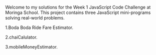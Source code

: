 Welcome to my solutions for the Week 1 JavaScript Code Challenge at Moringa School. This project contains three JavaScript mini-programs solving real-world problems.


1.Boda Boda Ride Fare Estimator.

2.chaiCalulator.

3.mobileMoneyEstimator.